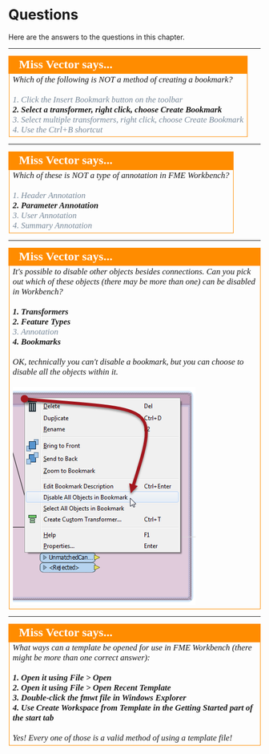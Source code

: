 # Questions #

Here are the answers to the questions in this chapter.

---

<!--Person X Says Section-->

<table style="border-spacing: 0px">
<tr>
<td style="vertical-align:middle;background-color:darkorange;border: 2px solid darkorange">
<i class="fa fa-quote-left fa-lg fa-pull-left fa-fw" style="color:white;padding-right: 12px;vertical-align:text-top"></i>
<span style="color:white;font-size:x-large;font-weight: bold;font-family:serif">Miss Vector says...</span>
</td>
</tr>

<tr>
<td style="border: 1px solid darkorange">
<span style="font-family:serif; font-style:italic; font-size:larger">
Which of the following is NOT a method of creating a bookmark?
<br><br><span style="color:lightslategrey">1. Click the Insert Bookmark button on the toolbar</span>
<br><span style="font-weight:bold">2. Select a transformer, right click, choose Create Bookmark</span>
<br><span style="color:lightslategrey">3. Select multiple transformers, right click, choose Create Bookmark</span>
<br><span style="color:lightslategrey">4. Use the Ctrl+B shortcut</span>
</span>
</td>
</tr>
</table>

---

<!--Person X Says Section-->

<table style="border-spacing: 0px">
<tr>
<td style="vertical-align:middle;background-color:darkorange;border: 2px solid darkorange">
<i class="fa fa-quote-left fa-lg fa-pull-left fa-fw" style="color:white;padding-right: 12px;vertical-align:text-top"></i>
<span style="color:white;font-size:x-large;font-weight: bold;font-family:serif">Miss Vector says...</span>
</td>
</tr>

<tr>
<td style="border: 1px solid darkorange">
<span style="font-family:serif; font-style:italic; font-size:larger">
Which of these is NOT a type of annotation in FME Workbench?
<br><br><span style="color:lightslategrey">1. Header Annotation</span>
<br><span style="font-weight:bold">2. Parameter Annotation</span>
<br><span style="color:lightslategrey">3. User Annotation</span>
<br><span style="color:lightslategrey">4. Summary Annotation</span>
</span>
</td>
</tr>
</table>

---

<!--Person X Says Section-->

<table style="border-spacing: 0px">
<tr>
<td style="vertical-align:middle;background-color:darkorange;border: 2px solid darkorange">
<i class="fa fa-quote-left fa-lg fa-pull-left fa-fw" style="color:white;padding-right: 12px;vertical-align:text-top"></i>
<span style="color:white;font-size:x-large;font-weight: bold;font-family:serif">Miss Vector says...</span>
</td>
</tr>

<tr>
<td style="border: 1px solid darkorange">
<span style="font-family:serif; font-style:italic; font-size:larger">
It's possible to disable other objects besides connections. Can you pick out which of these objects (there may be more than one) can be disabled in Workbench?
<br><br><span style="font-weight:bold">1. Transformers</span>
<br><span style="font-weight:bold">2. Feature Types</span>
<br><span style="color:lightslategrey">3. Annotation</span>
<br><span style="font-weight:bold">4. Bookmarks</span>
<br><br>OK, technically you can't disable a bookmark, but you can choose to disable all the objects within it.
<br><br><img src="./Images/Img3.67.DisableAllObjectsInBookmark.png">
</span>
</td>
</tr>
</table>

---

<!--Person X Says Section-->

<table style="border-spacing: 0px">
<tr>
<td style="vertical-align:middle;background-color:darkorange;border: 2px solid darkorange">
<i class="fa fa-quote-left fa-lg fa-pull-left fa-fw" style="color:white;padding-right: 12px;vertical-align:text-top"></i>
<span style="color:white;font-size:x-large;font-weight: bold;font-family:serif">Miss Vector says...</span>
</td>
</tr>

<tr>
<td style="border: 1px solid darkorange">
<span style="font-family:serif; font-style:italic; font-size:larger">
What ways can a template be opened for use in FME Workbench (there might be more than one correct answer):
<br><br><span style="font-weight:bold">1. Open it using File > Open</span>
<br><span style="font-weight:bold">2. Open it using File > Open Recent Template</span>
<br><span style="font-weight:bold">3. Double-click the fmwt file in Windows Explorer</span>
<br><span style="font-weight:bold">4. Use Create Workspace from Template in the Getting Started part of the start tab</span>
<br><br>Yes! Every one of those is a valid method of using a template file!
</span>
</td>
</tr>
</table>
 